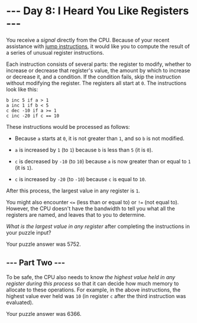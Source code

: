 # --- Day 8: I Heard You Like Registers ---

You receive a *signal* directly from the CPU. Because of your recent assistance with [jump instructions](5), it would like you to compute the result of a series of unusual register instructions.

Each instruction consists of several parts: the register to modify, whether to increase or decrease that register's value, the amount by which to increase or decrease it, and a condition. If the condition fails, skip the instruction without modifying the register. The registers all start at `0`. The instructions look like this:

```
b inc 5 if a > 1
a inc 1 if b < 5
c dec -10 if a >= 1
c inc -20 if c == 10

```

These instructions would be processed as follows:


 - Because `a` starts at `0`, it is not greater than `1`, and so `b` is not modified.

 - `a` is increased by `1` (to `1`) because `b` is less than `5` (it is `0`).

 - `c` is decreased by `-10` (to `10`) because `a` is now greater than or equal to `1` (it is `1`).

 - `c` is increased by `-20` (to `-10`) because `c` is equal to `10`.


After this process, the largest value in any register is `1`.

You might also encounter `<=` (less than or equal to) or `!=` (not equal to). However, the CPU doesn't have the bandwidth to tell you what all the registers are named, and leaves that to you to determine.

*What is the largest value in any register* after completing the instructions in your puzzle input?


Your puzzle answer was 5752.

## --- Part Two ---

To be safe, the CPU also needs to know *the highest value held in any register during this process* so that it can decide how much memory to allocate to these operations. For example, in the above instructions, the highest value ever held was `10` (in register `c` after the third instruction was evaluated).


Your puzzle answer was 6366.
